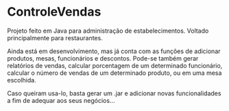 # ControleVendas

Projeto feito em Java para administração de estabelecimentos.
Voltado principalmente para restaurantes.

Ainda está em desenvolvimento, mas já conta com as funções de 
adicionar produtos, mesas, funcionários e descontos.
Pode-se também gerar relatórios de vendas, calcular porcentagem de um
determinado funcionário, calcular o número de vendas de um determinado produto, ou em
uma mesa escolhida.

Caso queiram usa-lo, basta gerar um .jar e adicionar novas funcionalidades a fim de adequar
aos seus negócios...
